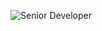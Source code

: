![Senior Developer](https://img.shields.io/badge/Senior-Declared%20by%20ChatGPT-blue?style=for-the-badge&logo=github)
